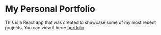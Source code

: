 # My Personal Portfolio

This is a React app that was created to showcase some of my most recent projects. 
You can view it here: 
[portfolio](https://charlesnourrcier.com)

